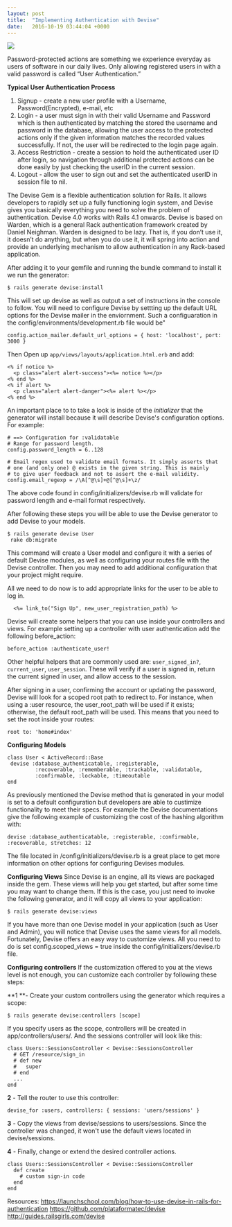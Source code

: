 ```yaml
---
layout: post
title:  "Implementing Authentication with Devise"
date:   2016-10-19 03:44:04 +0000
---
```



![](https://achievement-images.teamtreehouse.com/badges_Ruby_UserAuthentication_Stage1.png)

 Password-protected actions are something we experience everyday as users of software in our daily lives. Only allowing registered users in with a valid password is called “User Authentication.”

**Typical User Authentication Process**
1. Signup - create a new user profile with a Username, Password(Encrypted), e-mail, etc
2. Login - a user must sign in with their valid Username and Password which is then authenticated by matching the stored the username and password in the database, allowing the user access to the protected actions only if the given information matches the recorded values successfully. If not, the user will be redirected to the login page again. 
3. Access Restriction - create a session to hold the authenticated user ID after login, so navigation through additional protected actions can be done easily by just checking the userID in the current session.
4. Logout - allow the user to sign out and set the authenticated userID in session file to nil.

The Devise Gem is a flexible authentication solution for Rails. It allows developers to rapidly set up a fully functioning login system, and Devise gives you basically everything you need to solve the problem of authentication. Devise 4.0 works with Rails 4.1 onwards. Devise is based on Warden, which is a general Rack authentication framework created by Daniel Neighman.
Warden is designed to be lazy. That is, if you don’t use it, it doesn’t do anything, but when you do use it, it will spring into action and provide an underlying mechanism to allow authentication in any Rack-based application.


After adding it to your gemfile and running the bundle command to install it we run the generator:

```
$ rails generate devise:install
```

This will set up devise as well as output a set of instructions in the console to follow. You will need to configure Devise by settting up the default URL options for the Devise mailer in the enviornment. Such a configuaration in the config/environments/development.rb file would be"
```
config.action_mailer.default_url_options = { host: 'localhost', port: 3000 }
```

Then Open up `app/views/layouts/application.html.erb` and add:
```
<% if notice %>
  <p class="alert alert-success"><%= notice %></p>
<% end %>
<% if alert %>
  <p class="alert alert-danger"><%= alert %></p>
<% end %>
```

An important place to to take a look is inside of the *initializer* that the generator will install because it will describe Devise's configuration options. For example:

```
# ==> Configuration for :validatable
# Range for password length.
config.password_length = 6..128

# Email regex used to validate email formats. It simply asserts that
# one (and only one) @ exists in the given string. This is mainly
# to give user feedback and not to assert the e-mail validity.
config.email_regexp = /\A[^@\s]+@[^@\s]+\z/
```

The above code found in config/initializers/devise.rb will validate for password length and e-mail format respectively.

After following these steps you will be able to use the Devise generator to add Devise to your models. 
```
$ rails generate devise User
 rake db:migrate
```
This command will create a User model and configure it with a series of default Devise modules, as well as configuring your routes file with the Devise controller. Then you may need to add additional configuration that your project might require.

All we need to do now is to add appropriate links for the user to be able to log in.
```
  <%= link_to("Sign Up", new_user_registration_path) %>
```


Devise will create some helpers that you can use inside your controllers and views. For example setting up a controller with user authentication add the following before_action:

```
before_action :authenticate_user!
```

Other helpful helpers that are commonly used are: `user_signed_in?`, `current_user`, `user_session`. These will verify if a user is signed in, return the current signed in user, and allow access to the session. 

After signing in a user, confirming the account or updating the password, Devise will look for a scoped root path to redirect to. For instance, when using a :user resource, the user_root_path will be used if it exists; otherwise, the default root_path will be used. This means that you need to set the root inside your routes:
```
root to: 'home#index'
```

 **Configuring Models**
 ```
 class User < ActiveRecord::Base
  devise :database_authenticatable, :registerable,
          :recoverable, :rememberable, :trackable, :validatable,
          :confirmable, :lockable, :timeoutable
 end
```

As previously mentioned the Devise method that is generated in your model is set to a default configuration but developers are able to custimize functionality to meet their specs. For example the Devise documentations give the following example of customizing the cost of the hashing algorithm with:
```
devise :database_authenticatable, :registerable, :confirmable, :recoverable, stretches: 12
```

The file located in /config/initializers/devise.rb is a great place to get more information on other options for configuring Devises modules.

**Configuring Views**
Since Devise is an engine, all its views are packaged inside the gem. These views will help you get started, but after some time you may want to change them. If this is the case, you just need to invoke the following generator, and it will copy all views to your application:
```
$ rails generate devise:views
```

If you have more than one Devise model in your application (such as User and Admin), you will notice that Devise uses the same views for all models. Fortunately, Devise offers an easy way to customize views. All you need to do is set config.scoped_views = true inside the config/initializers/devise.rb file.

**Configuring controllers**
If the customization offered to you at the views level is not enough, you can customize each controller by following these steps:

**1 **- Create your custom controllers using the generator which requires a scope:
```
$ rails generate devise:controllers [scope]
``` 

If you specify users as the scope, controllers will be created in app/controllers/users/. And the sessions controller will look like this:
```
class Users::SessionsController < Devise::SessionsController
  # GET /resource/sign_in
  # def new
  #   super
  # end
  ...
end
```


**2** - Tell the router to use this controller:
```
devise_for :users, controllers: { sessions: 'users/sessions' }
```


**3** - Copy the views from devise/sessions to users/sessions. Since the controller was changed, it won't use the default views located in devise/sessions.

**4** -  Finally, change or extend the desired controller actions.
```
class Users::SessionsController < Devise::SessionsController
  def create
    # custom sign-in code
  end
end
```

Resources:
https://launchschool.com/blog/how-to-use-devise-in-rails-for-authentication
https://github.com/plataformatec/devise
http://guides.railsgirls.com/devise















